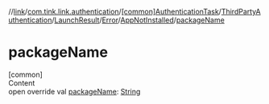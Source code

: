 //[link](../../../../../../index.md)/[com.tink.link.authentication](../../../../../index.md)/[[common]AuthenticationTask](../../../../index.md)/[ThirdPartyAuthentication](../../../index.md)/[LaunchResult](../../index.md)/[Error](../index.md)/[AppNotInstalled](index.md)/[packageName](package-name.md)



# packageName  
[common]  
Content  
open override val [packageName](package-name.md): [String](https://kotlinlang.org/api/latest/jvm/stdlib/kotlin/-string/index.html)  



